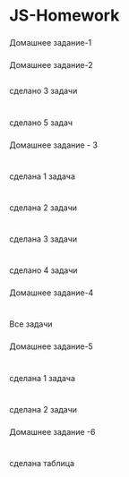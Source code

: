 # JS-Homework
###
Домашнее задание-1
###
Домашнее задание-2
##
сделано 3 задачи
#
сделано 5 задач
###
Домашнее задание - 3
#
сделана 1 задача
#
сделана 2 задачи
#
сделана 3 задачи
#
сделано 4 задачи
###
Домашнее задание-4
#
Все задачи
###
Домашнее задание-5
#
сделана 1 задача
#
сделана 2 задачи
###
Домашнее задание -6
#
сделана таблица
